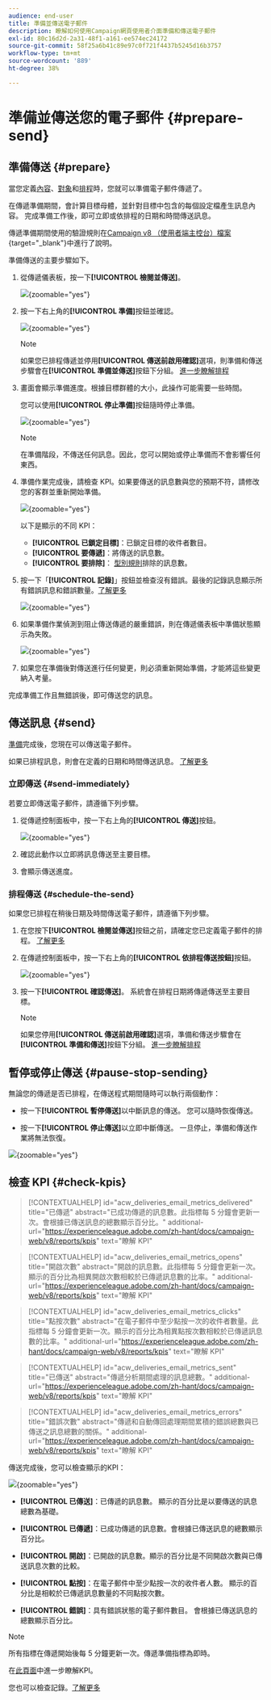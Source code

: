 ```yaml
---
audience: end-user
title: 準備並傳送電子郵件
description: 瞭解如何使用Campaign網頁使用者介面準備和傳送電子郵件
exl-id: 80c16d2d-2a31-48f1-a161-ee574ec24172
source-git-commit: 58f25a6b41c89e97c0f721f4437b5245d16b3757
workflow-type: tm+mt
source-wordcount: '889'
ht-degree: 38%

---
```



# 準備並傳送您的電子郵件 {#prepare-send}

## 準備傳送 {#prepare}

當您定義[內容](../email/edit-content.md)、[對象](../audience/add-audience.md)和[排程](../msg/gs-messages.md#schedule-the-delivery-sending-gs-schedule)時，您就可以準備電子郵件傳遞了。

在傳遞準備期間，會計算目標母體，並針對目標中包含的每個設定檔產生訊息內容。 完成準備工作後，即可立即或依排程的日期和時間傳送訊息。

傳遞準備期間使用的驗證規則在[Campaign v8 （使用者端主控台）檔案](https://experienceleague.adobe.com/docs/campaign/campaign-v8/send/emails/send.html){target="_blank"}中進行了說明。

準備傳送的主要步驟如下。

1. 從傳遞儀表板，按一下&#x200B;**[!UICONTROL 檢閱並傳送]**。

   ![](assets/email-review-and-send.png){zoomable="yes"}


1. 按一下右上角的&#x200B;**[!UICONTROL 準備]**&#x200B;按鈕並確認。

   ![](assets/email-prepare.png){zoomable="yes"}

   >[!NOTE]
   >
   >如果您已排程傳遞並停用&#x200B;**[!UICONTROL 傳送前啟用確認]**&#x200B;選項，則準備和傳送步驟會在&#x200B;**[!UICONTROL 準備並傳送]**&#x200B;按鈕下分組。 [進一步瞭解排程](../msg/gs-deliveries.md#gs-schedule)

1. 畫面會顯示準備進度。根據目標群體的大小，此操作可能需要一些時間。

   您可以使用&#x200B;**[!UICONTROL 停止準備]**&#x200B;按鈕隨時停止準備。

   ![](assets/email-stop-preparation.png){zoomable="yes"}

   >[!NOTE]
   >在準備階段，不傳送任何訊息。因此，您可以開始或停止準備而不會影響任何東西。

1. 準備作業完成後，請檢查 KPI。如果要傳送的訊息數與您的預期不符，請修改您的客群並重新開始準備。

   ![](assets/email-preparation-complete.png){zoomable="yes"}

   以下是顯示的不同 KPI：

   * **[!UICONTROL 已鎖定目標]**：已鎖定目標的收件者數目。
   * **[!UICONTROL 要傳遞]**：將傳送的訊息數。
   * **[!UICONTROL 要排除]**： [型別規則](../advanced-settings/delivery-settings.md#typology)排除的訊息數。

1. 按一下「**[!UICONTROL 記錄]**」按鈕並檢查沒有錯誤。最後的記錄訊息顯示所有錯誤訊息和錯誤數量。[了解更多](delivery-logs.md)

   ![](assets/email-prepare-logs.png){zoomable="yes"}

1. 如果準備作業偵測到阻止傳送傳遞的嚴重錯誤，則在傳遞儀表板中準備狀態顯示為失敗。

   ![](assets/email-prepare-error.png){zoomable="yes"}

1. 如果您在準備後對傳送進行任何變更，則必須重新開始準備，才能將這些變更納入考量。

完成準備工作且無錯誤後，即可傳送您的訊息。

## 傳送訊息 {#send}


[準備](#prepare)完成後，您現在可以傳送電子郵件。

如果已排程訊息，則會在定義的日期和時間傳送訊息。 [了解更多](../msg/gs-deliveries.md#gs-schedule)

### 立即傳送 {#send-immediately}

若要立即傳送電子郵件，請遵循下列步驟。

1. 從傳遞控制面板中，按一下右上角的&#x200B;**[!UICONTROL 傳送]**&#x200B;按鈕。

   ![](assets/email-send.png){zoomable="yes"}

1. 確認此動作以立即將訊息傳送至主要目標。

1. 會顯示傳送進度。

### 排程傳送 {#schedule-the-send}

如果您已排程在稍後日期及時間傳送電子郵件，請遵循下列步驟。

1. 在您按下&#x200B;**[!UICONTROL 檢閱並傳送]**&#x200B;按鈕之前，請確定您已定義電子郵件的排程。 [了解更多](../msg/gs-deliveries.md#gs-schedule)

1. 在傳遞控制面板中，按一下右上角的&#x200B;**[!UICONTROL 依排程傳送按鈕]**&#x200B;按鈕。

   ![](assets/email-send-as-scheduled.png){zoomable="yes"}

1. 按一下&#x200B;**[!UICONTROL 確認傳送]**。 系統會在排程日期將傳遞傳送至主要目標。

   >[!NOTE]
   >
   >如果您停用&#x200B;**[!UICONTROL 傳送前啟用確認]**&#x200B;選項，準備和傳送步驟會在&#x200B;**[!UICONTROL 準備和傳送]**&#x200B;按鈕下分組。 [進一步瞭解排程](../msg/gs-deliveries.md#gs-schedule)

## 暫停或停止傳送 {#pause-stop-sending}

無論您的傳遞是否已排程<!--TBC-->，在傳送程式期間隨時可以執行兩個動作：

* 按一下&#x200B;**[!UICONTROL 暫停傳送]**&#x200B;以中斷訊息的傳送。 您可以隨時恢復傳送。

* 按一下&#x200B;**[!UICONTROL 停止傳送]**&#x200B;以立即中斷傳送。 一旦停止，準備和傳送作業將無法恢復。

![](assets/email-send-pause-or-stop.png){zoomable="yes"}

## 檢查 KPI {#check-kpis}

>[!CONTEXTUALHELP]
>id="acw_deliveries_email_metrics_delivered"
>title="已傳遞"
>abstract="已成功傳遞的訊息數。此指標每 5 分鐘會更新一次。會根據已傳送訊息的總數顯示百分比。"
>additional-url="https://experienceleague.adobe.com/zh-hant/docs/campaign-web/v8/reports/kpis" text="瞭解 KPI"

>[!CONTEXTUALHELP]
>id="acw_deliveries_email_metrics_opens"
>title="開啟次數"
>abstract="開啟的訊息數。此指標每 5 分鐘會更新一次。顯示的百分比為相異開啟次數相較於已傳遞訊息數的比率。"
>additional-url="https://experienceleague.adobe.com/zh-hant/docs/campaign-web/v8/reports/kpis" text="瞭解 KPI"


>[!CONTEXTUALHELP]
>id="acw_deliveries_email_metrics_clicks"
>title="點按次數"
>abstract="在電子郵件中至少點按一次的收件者數量。此指標每 5 分鐘會更新一次。顯示的百分比為相異點按次數相較於已傳遞訊息數的比率。"
>additional-url="https://experienceleague.adobe.com/zh-hant/docs/campaign-web/v8/reports/kpis" text="瞭解 KPI"


>[!CONTEXTUALHELP]
>id="acw_deliveries_email_metrics_sent"
>title="已傳送"
>abstract="傳遞分析期間處理的訊息總數。"
>additional-url="https://experienceleague.adobe.com/zh-hant/docs/campaign-web/v8/reports/kpis" text="瞭解 KPI"


>[!CONTEXTUALHELP]
>id="acw_deliveries_email_metrics_errors"
>title="錯誤次數"
>abstract="傳遞和自動傳回處理期間累積的錯誤總數與已傳送之訊息總數的關係。"
>additional-url="https://experienceleague.adobe.com/zh-hant/docs/campaign-web/v8/reports/kpis" text="瞭解 KPI"


傳送完成後，您可以檢查顯示的KPI：

![](assets/email-send-kpis.png){zoomable="yes"}

* **[!UICONTROL 已傳送]**：已傳遞的訊息數。 顯示的百分比是以要傳送的訊息總數為基礎。

* **[!UICONTROL 已傳遞]**：已成功傳遞的訊息數。會根據已傳送訊息的總數顯示百分比。

* **[!UICONTROL 開啟]**：已開啟的訊息數。顯示的百分比是不同開啟次數與已傳送訊息次數的比較。

* **[!UICONTROL 點按]**：在電子郵件中至少點按一次的收件者人數。 顯示的百分比是相較於已傳遞訊息數量的不同點按次數。

* **[!UICONTROL 錯誤]**：具有錯誤狀態的電子郵件數目。 會根據已傳送訊息的總數顯示百分比。

>[!NOTE]
>
>所有指標在傳遞開始後每 5 分鐘更新一次。傳遞準備指標為即時。

在[此頁面](../reporting/kpis.md)中進一步瞭解KPI。

您也可以檢查記錄。[了解更多](delivery-logs.md)